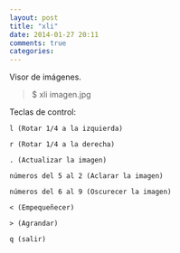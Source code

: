 ```yaml
---
layout: post
title: "xli"
date: 2014-01-27 20:11
comments: true
categories: 
---
```

Visor de imágenes.

>$ xli imagen.jpg

Teclas de control:

	l (Rotar 1/4 a la izquierda)

	r (Rotar 1/4 a la derecha)

	. (Actualizar la imagen)

	números del 5 al 2 (Aclarar la imagen)

	números del 6 al 9 (Oscurecer la imagen)

	< (Empequeñecer)

	> (Agrandar)

	q (salir)

